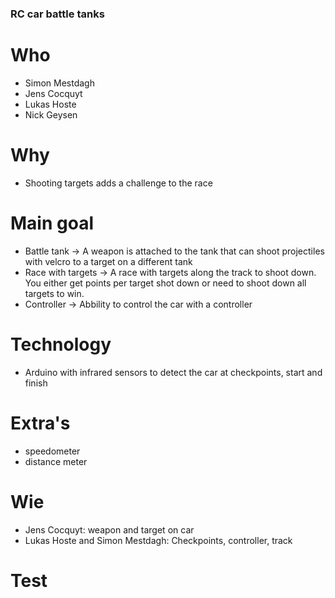 ### RC car battle tanks

# Who
  - Simon Mestdagh
  - Jens Cocquyt
  - Lukas Hoste
  - Nick Geysen
# Why
  - Shooting targets adds a challenge to the race
# Main goal
  - Battle tank -> A weapon is attached to the tank that can shoot projectiles with velcro to a target on a different tank
  - Race with targets -> A race with targets along the track to shoot down. You either get points per target shot down or need to shoot down all targets to win.
  - Controller -> Abbility to control the car with a controller
# Technology
  - Arduino with infrared sensors to detect the car at checkpoints, start and finish
# Extra's
  - speedometer
  - distance meter
# Wie
  - Jens Cocquyt: weapon and target on car
  - Lukas Hoste and Simon Mestdagh: Checkpoints, controller, track
  
# Test
